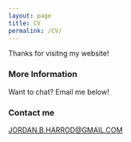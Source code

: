 ```yaml
---
layout: page
title: CV
permalink: /CV/
---
```


Thanks for visitng my website! 

### More Information

Want to chat? Email me below!

### Contact me

[JORDAN.B.HARROD@GMAIL.COM](mailto:jordan.b.harrod@gmail.com)

